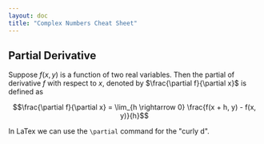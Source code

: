 ```yaml
---
layout: doc
title: "Complex Numbers Cheat Sheet"
---
```


## Partial Derivative

Suppose $f(x, y)$ is a function of two real variables. Then the partial of derivative $f$ with respect to $x$, denoted by $\frac{\partial f}{\partial x}$ is defined as

$$\frac{\partial f}{\partial x} = \lim_{h \rightarrow 0} \frac{f(x + h, y) - f(x, y)}{h}$$

In LaTex we can use the `\partial` command for the "curly d".

